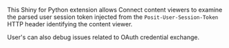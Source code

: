 This Shiny for Python extension allows Connect content viewers to examine the parsed user session
token injected from the `Posit-User-Session-Token` HTTP header identifying the content viewer.

User's can also debug issues related to OAuth credential exchange.
